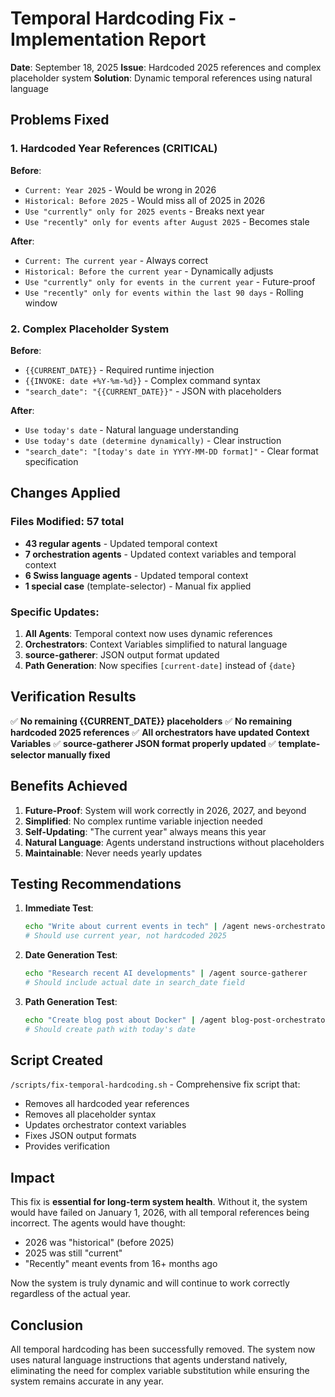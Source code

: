 # Temporal Hardcoding Fix - Implementation Report

**Date**: September 18, 2025
**Issue**: Hardcoded 2025 references and complex placeholder system
**Solution**: Dynamic temporal references using natural language

## Problems Fixed

### 1. Hardcoded Year References (CRITICAL)
**Before**:
- `Current: Year 2025` - Would be wrong in 2026
- `Historical: Before 2025` - Would miss all of 2025 in 2026
- `Use "currently" only for 2025 events` - Breaks next year
- `Use "recently" only for events after August 2025` - Becomes stale

**After**:
- `Current: The current year` - Always correct
- `Historical: Before the current year` - Dynamically adjusts
- `Use "currently" only for events in the current year` - Future-proof
- `Use "recently" only for events within the last 90 days` - Rolling window

### 2. Complex Placeholder System
**Before**:
- `{{CURRENT_DATE}}` - Required runtime injection
- `{{INVOKE: date +%Y-%m-%d}}` - Complex command syntax
- `"search_date": "{{CURRENT_DATE}}"` - JSON with placeholders

**After**:
- `Use today's date` - Natural language understanding
- `Use today's date (determine dynamically)` - Clear instruction
- `"search_date": "[today's date in YYYY-MM-DD format]"` - Clear format specification

## Changes Applied

### Files Modified: 57 total
- **43 regular agents** - Updated temporal context
- **7 orchestration agents** - Updated context variables and temporal context
- **6 Swiss language agents** - Updated temporal context
- **1 special case** (template-selector) - Manual fix applied

### Specific Updates:
1. **All Agents**: Temporal context now uses dynamic references
2. **Orchestrators**: Context Variables simplified to natural language
3. **source-gatherer**: JSON output format updated
4. **Path Generation**: Now specifies `[current-date]` instead of `{date}`

## Verification Results

✅ **No remaining {{CURRENT_DATE}} placeholders**
✅ **No remaining hardcoded 2025 references**
✅ **All orchestrators have updated Context Variables**
✅ **source-gatherer JSON format properly updated**
✅ **template-selector manually fixed**

## Benefits Achieved

1. **Future-Proof**: System will work correctly in 2026, 2027, and beyond
2. **Simplified**: No complex runtime variable injection needed
3. **Self-Updating**: "The current year" always means this year
4. **Natural Language**: Agents understand instructions without placeholders
5. **Maintainable**: Never needs yearly updates

## Testing Recommendations

1. **Immediate Test**:
   ```bash
   echo "Write about current events in tech" | /agent news-orchestrator
   # Should use current year, not hardcoded 2025
   ```

2. **Date Generation Test**:
   ```bash
   echo "Research recent AI developments" | /agent source-gatherer
   # Should include actual date in search_date field
   ```

3. **Path Generation Test**:
   ```bash
   echo "Create blog post about Docker" | /agent blog-post-orchestrator
   # Should create path with today's date
   ```

## Script Created

`/scripts/fix-temporal-hardcoding.sh` - Comprehensive fix script that:
- Removes all hardcoded year references
- Removes all placeholder syntax
- Updates orchestrator context variables
- Fixes JSON output formats
- Provides verification

## Impact

This fix is **essential for long-term system health**. Without it, the system would have failed on January 1, 2026, with all temporal references being incorrect. The agents would have thought:
- 2026 was "historical" (before 2025)
- 2025 was still "current"
- "Recently" meant events from 16+ months ago

Now the system is truly dynamic and will continue to work correctly regardless of the actual year.

## Conclusion

All temporal hardcoding has been successfully removed. The system now uses natural language instructions that agents understand natively, eliminating the need for complex variable substitution while ensuring the system remains accurate in any year.